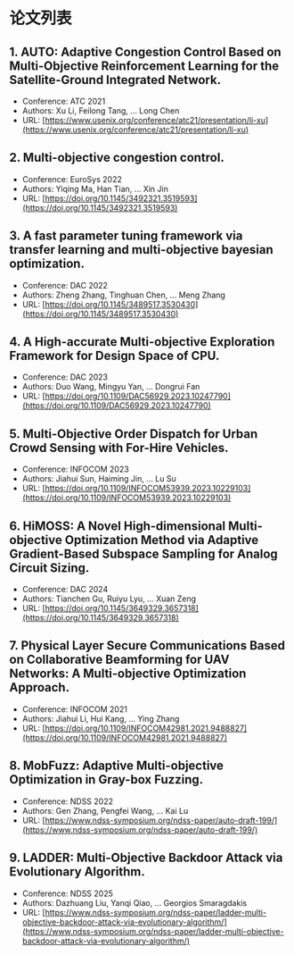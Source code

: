 # 论文列表

## 1. AUTO: Adaptive Congestion Control Based on Multi-Objective Reinforcement Learning for the Satellite-Ground Integrated Network.
- Conference: ATC 2021
- Authors: Xu Li, Feilong Tang, ... Long Chen
- URL: [https://www.usenix.org/conference/atc21/presentation/li-xu](https://www.usenix.org/conference/atc21/presentation/li-xu)

## 2. Multi-objective congestion control.
- Conference: EuroSys 2022
- Authors: Yiqing Ma, Han Tian, ... Xin Jin
- URL: [https://doi.org/10.1145/3492321.3519593](https://doi.org/10.1145/3492321.3519593)

## 3. A fast parameter tuning framework via transfer learning and multi-objective bayesian optimization.
- Conference: DAC 2022
- Authors: Zheng Zhang, Tinghuan Chen, ... Meng Zhang
- URL: [https://doi.org/10.1145/3489517.3530430](https://doi.org/10.1145/3489517.3530430)

## 4. A High-accurate Multi-objective Exploration Framework for Design Space of CPU.
- Conference: DAC 2023
- Authors: Duo Wang, Mingyu Yan, ... Dongrui Fan
- URL: [https://doi.org/10.1109/DAC56929.2023.10247790](https://doi.org/10.1109/DAC56929.2023.10247790)

## 5. Multi-Objective Order Dispatch for Urban Crowd Sensing with For-Hire Vehicles.
- Conference: INFOCOM 2023
- Authors: Jiahui Sun, Haiming Jin, ... Lu Su
- URL: [https://doi.org/10.1109/INFOCOM53939.2023.10229103](https://doi.org/10.1109/INFOCOM53939.2023.10229103)

## 6. HiMOSS: A Novel High-dimensional Multi-objective Optimization Method via Adaptive Gradient-Based Subspace Sampling for Analog Circuit Sizing.
- Conference: DAC 2024
- Authors: Tianchen Gu, Ruiyu Lyu, ... Xuan Zeng
- URL: [https://doi.org/10.1145/3649329.3657318](https://doi.org/10.1145/3649329.3657318)

## 7. Physical Layer Secure Communications Based on Collaborative Beamforming for UAV Networks: A Multi-objective Optimization Approach.
- Conference: INFOCOM 2021
- Authors: Jiahui Li, Hui Kang, ... Ying Zhang
- URL: [https://doi.org/10.1109/INFOCOM42981.2021.9488827](https://doi.org/10.1109/INFOCOM42981.2021.9488827)

## 8. MobFuzz: Adaptive Multi-objective Optimization in Gray-box Fuzzing.
- Conference: NDSS 2022
- Authors: Gen Zhang, Pengfei Wang, ... Kai Lu
- URL: [https://www.ndss-symposium.org/ndss-paper/auto-draft-199/](https://www.ndss-symposium.org/ndss-paper/auto-draft-199/)

## 9. LADDER: Multi-Objective Backdoor Attack via Evolutionary Algorithm.
- Conference: NDSS 2025
- Authors: Dazhuang Liu, Yanqi Qiao, ... Georgios Smaragdakis
- URL: [https://www.ndss-symposium.org/ndss-paper/ladder-multi-objective-backdoor-attack-via-evolutionary-algorithm/](https://www.ndss-symposium.org/ndss-paper/ladder-multi-objective-backdoor-attack-via-evolutionary-algorithm/)

